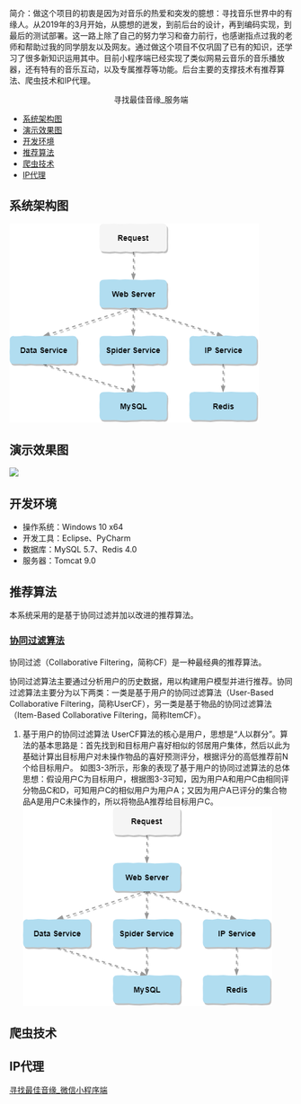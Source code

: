 简介：做这个项目的初衷是因为对音乐的热爱和突发的臆想：寻找音乐世界中的有缘人。从2019年的3月开始，从臆想的迸发，到前后台的设计，再到编码实现，到最后的测试部署。这一路上除了自己的努力学习和奋力前行，也感谢指点过我的老师和帮助过我的同学朋友以及网友。通过做这个项目不仅巩固了已有的知识，还学习了很多新知识运用其中。目前小程序端已经实现了类似网易云音乐的音乐播放器，还有特有的音乐互动，以及专属推荐等功能。后台主要的支撑技术有推荐算法、爬虫技术和IP代理。

<center>寻找最佳音缘_服务端</center>

* [系统架构图](#系统架构图)
* [演示效果图](#演示效果图)
* [开发环境](#开发环境)
* [推荐算法](#推荐算法)
* [爬虫技术](#爬虫技术)
* [IP代理](#IP代理)

## 系统架构图
![](pics/系统架构图.png)

## 演示效果图
![](pics/demo.gif)

## 开发环境
* 操作系统：Windows 10 x64
* 开发工具：Eclipse、PyCharm
* 数据库：MySQL 5.7、Redis 4.0
* 服务器：Tomcat 9.0

## 推荐算法
本系统采用的是基于协同过滤并加以改进的推荐算法。
### [协同过滤算法](https://baike.baidu.com/item/协同过滤/)
协同过滤（Collaborative Filtering，简称CF）是一种最经典的推荐算法。

协同过滤算法主要通过分析用户的历史数据，用以构建用户模型并进行推荐。协同过滤算法主要分为以下两类：一类是基于用户的协同过滤算法（User-Based Collaborative Filtering，简称UserCF），另一类是基于物品的协同过滤算法（Item-Based Collaborative Filtering，简称ItemCF）。

1. 基于用户的协同过滤算法
UserCF算法的核心是用户，思想是“人以群分”。算法的基本思路是：首先找到和目标用户喜好相似的邻居用户集体，然后以此为基础计算出目标用户对未操作物品的喜好预测评分，根据评分的高低推荐前N个给目标用户。
如图3-3所示，形象的表现了基于用户的协同过滤算法的总体思想：假设用户C为目标用户，根据图3-3可知，因为用户A和用户C由相同评分物品C和D，可知用户C的相似用户为用户A；又因为用户A已评分的集合物品A是用户C未操作的，所以将物品A推荐给目标用户C。
![](pics/系统架构图.png)

## 爬虫技术

## IP代理

<a href="https://github.com/Kevin-free/yinyuan_weapp" rel="nofollow">寻找最佳音缘_微信小程序端</a>
